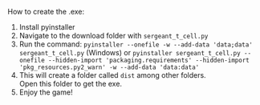How to create the .exe:
1. Install pyinstaller
2. Navigate to the download folder with `sergeant_t_cell.py`
3. Run the command:
`pyinstaller --onefile -w --add-data 'data;data' sergeant_t_cell.py` (Windows)
or `pyinstaller sergeant_t_cell.py --onefile --hidden-import 'packaging.requirements' --hidden-import 'pkg_resources.py2_warn' -w --add-data 'data:data'`
4. This will create a folder called `dist` among other folders.  
Open this folder to get the exe.
5. Enjoy the game!
